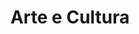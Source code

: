 ---
title: Arte e Cultura
permalink: /arte_e_cultura/
layout: categoria
promessatag: Arte e cultura
---